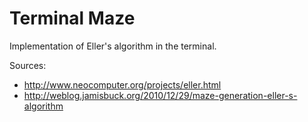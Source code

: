 # Terminal Maze
Implementation of Eller's algorithm in the terminal.

Sources:
- <http://www.neocomputer.org/projects/eller.html>
- <http://weblog.jamisbuck.org/2010/12/29/maze-generation-eller-s-algorithm>

